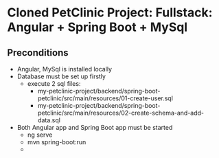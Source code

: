 # Cloned PetClinic Project: Fullstack: Angular + Spring Boot + MySql

## Preconditions
* Angular, MySql is installed locally
* Database must be set up firstly
  * execute 2 sql files:
    * my-petclinic-project/backend/spring-boot-petclinic/src/main/resources/01-create-user.sql
    * my-petclinic-project/backend/spring-boot-petclinic/src/main/resources/02-create-schema-and-add-data.sql
* Both Angular app and Spring Boot app must be started
  * ng serve
  * mvn spring-boot:run
  * 